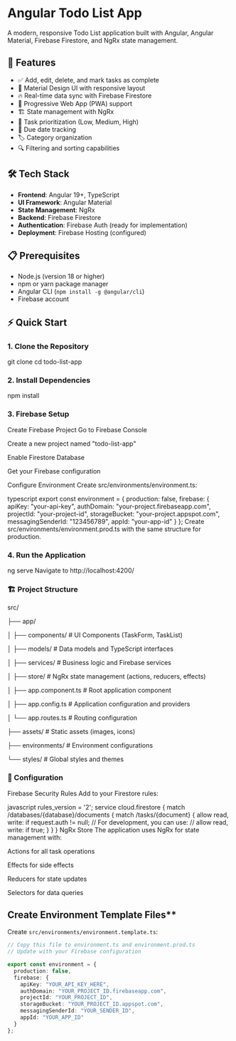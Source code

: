 # Angular Todo List App

A modern, responsive Todo List application built with Angular, Angular Material, Firebase Firestore, and NgRx state management.

## 🚀 Features

- ✅ Add, edit, delete, and mark tasks as complete
- 🎨 Material Design UI with responsive layout
- 🔥 Real-time data sync with Firebase Firestore
- 📱 Progressive Web App (PWA) support
- 🏗️ State management with NgRx
- 🎯 Task prioritization (Low, Medium, High)
- 📅 Due date tracking
- 🏷️ Category organization
- 🔍 Filtering and sorting capabilities

## 🛠️ Tech Stack

- **Frontend**: Angular 19+, TypeScript
- **UI Framework**: Angular Material
- **State Management**: NgRx
- **Backend**: Firebase Firestore
- **Authentication**: Firebase Auth (ready for implementation)
- **Deployment**: Firebase Hosting (configured)

## 📋 Prerequisites

- Node.js (version 18 or higher)
- npm or yarn package manager
- Angular CLI (`npm install -g @angular/cli`)
- Firebase account

## ⚡ Quick Start

### 1. Clone the Repository

git clone <your-repository-url>
cd todo-list-app

### 2. Install Dependencies

npm install

### 3. Firebase Setup

Create Firebase Project
Go to Firebase Console

Create a new project named "todo-list-app"

Enable Firestore Database

Get your Firebase configuration

Configure Environment
Create src/environments/environment.ts:

typescript
export const environment = {
  production: false,
  firebase: {
    apiKey: "your-api-key",
    authDomain: "your-project.firebaseapp.com",
    projectId: "your-project-id",
    storageBucket: "your-project.appspot.com",
    messagingSenderId: "123456789",
    appId: "your-app-id"
  }
};
Create src/environments/environment.prod.ts with the same structure for production.

### 4. Run the Application

ng serve
Navigate to http://localhost:4200/

### 🏗️ Project Structure


src/

├── app/

│ ├── components/ # UI Components (TaskForm, TaskList)

│ ├── models/ # Data models and TypeScript interfaces

│ ├── services/ # Business logic and Firebase services

│ ├── store/ # NgRx state management (actions, reducers, effects)

│ ├── app.component.ts # Root application component

│ ├── app.config.ts # Application configuration and providers

│ └── app.routes.ts # Routing configuration

├── assets/ # Static assets (images, icons)

├── environments/ # Environment configurations

└── styles/ # Global styles and themes

### 🔧 Configuration
Firebase Security Rules
Add to your Firestore rules:

javascript
rules_version = '2';
service cloud.firestore {
  match /databases/{database}/documents {
    match /tasks/{document} {
      allow read, write: if request.auth != null;
      // For development, you can use:
      // allow read, write: if true;
    }
  }
}
NgRx Store
The application uses NgRx for state management with:

Actions for all task operations

Effects for side effects

Reducers for state updates

Selectors for data queries


## Create Environment Template Files**

Create `src/environments/environment.template.ts`:
```typescript
// Copy this file to environment.ts and environment.prod.ts
// Update with your Firebase configuration

export const environment = {
  production: false,
  firebase: {
    apiKey: "YOUR_API_KEY_HERE",
    authDomain: "YOUR_PROJECT_ID.firebaseapp.com",
    projectId: "YOUR_PROJECT_ID",
    storageBucket: "YOUR_PROJECT_ID.appspot.com",
    messagingSenderId: "YOUR_SENDER_ID",
    appId: "YOUR_APP_ID"
  }
};

